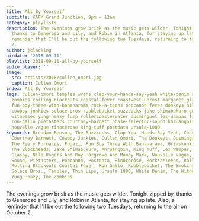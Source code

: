 ```yaml
---
title: All By Yourself
subtitle: KAFM Grand Junction, 9pm - 12am
category: playlists
description: The evenings grow brisk as the music gets wilder. Tonight zipped by,
  thanks to Generoso and Lily, and Robin in Atlanta, for staying up late. Also, a
  reminder that I'll be out the following two Tuesdays, returning to the air on October
  2.
author: jclacking
airdate: '2018-09-11'
playlist: 2018-09-11-all-by-yourself
audio_player: ''
image:
  src: artists/2018/cullen_omori.jpg
  caption: Cullen Omori
index: All By Yourself
tags: cullen-omori temples wrens clap-your-hands-say-yeah white-denim smoking-flowers
  zombies rolling-blackouts-coastal-fever coastwest-unrest margaret-glaspy brendan-benson
  fun-boy-three-with-bananarama rock-a-teens popcanon fever donkeys nile-rogers-roy-hargrove-money-mark
  cowboy-junkies solace-bros rubblebucket buzzcocks jake-shimabukuro grimskunk thin-lips
  witnesses yung-heazy lump rollercoasterwater dusminguet les-wampas fiery-furnaces
  ron-gallo pietasters courtney-barnett phase-selector-sound khruangbin fugazi ian-dury-blockheads
  nouvelle-vague rinocerose king-tuff postdata ursula-1000
keywords: Brendan Benson, The Buzzcocks, Clap Your Hands Say Yeah, Coastwest Unrest,
  Courtney Barnett, Cowboy Junkies, Cullen Omori, The Donkeys, Dusminguet, The Fever,
  The Fiery Furnaces, Fugazi, Fun Boy Three With Bananarama, Grimskunk, Ian Dury &amp;
  The Blockheads, Jake Shimabukuro, Khruangbin, King Tuff, Les Wampas, LUMP, Margaret
  Glaspy, Nile Rogers And Roy Hargrove And Money Mark, Nouvelle Vague, Phase Selector
  Sound, Pietasters, Popcanon, Postdata, Rinôçerôse, Rock*a*Teens, Rollercoasterwater,
  Rolling Blackouts Coastal Fever, Ron Gallo, Rubblebucket, The Smoking Flowers, The
  Solace Bros., Temples, Thin Lips, Ursula 1000, White Denim, The Witnesses, The Wrens,
  Yung Heazy, The Zombies
---
```

The evenings grow brisk as the music gets wilder. Tonight zipped by, thanks to Generoso and Lily, and Robin in Atlanta, for staying up late. Also, a reminder that I'll be out the following two Tuesdays, returning to the air on October 2.
